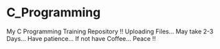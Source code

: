 # C_Programming
My C Programming Training Repository !!
Uploading Files...
May take 2-3 Days...
Have patience... If not have Coffee...
Peace !!
